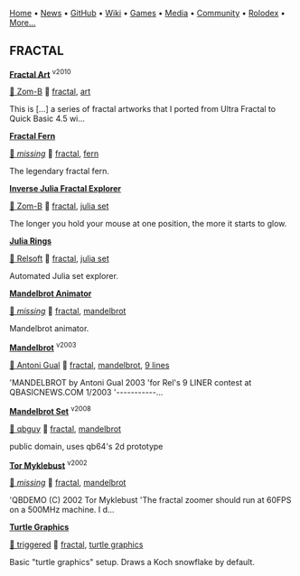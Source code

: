 [Home](https://qb64.com) • [News](/news.md) • [GitHub](/github.md) • [Wiki](/wiki.md) • [Games](/games.md) • [Media](/media.md) • [Community](/community.md) • [Rolodex](/rolodex.md) • [More...](/more.md)

## FRACTAL

**[Fractal Art](fractal-art/index)** <sup>v2010</sup>

[🐝 Zom-B](zom-b) 🔗 [fractal](fractal), [art](art)

This is [...] a series of fractal artworks that I ported from Ultra Fractal to Quick Basic 4.5 wi...

**[Fractal Fern](fractal-fern/index)**

[🐝 *missing*](author_missing) 🔗 [fractal](fractal), [fern](fern)

The legendary fractal fern.

**[Inverse Julia Fractal Explorer](inverse-julia-fractal-explorer/index)**

[🐝 Zom-B](zom-b) 🔗 [fractal](fractal), [julia set](julia-set)

The longer you hold your mouse at one position, the more it starts to glow.

**[Julia Rings](julia-rings/index)**

[🐝 Relsoft](relsoft) 🔗 [fractal](fractal), [julia set](julia-set)

Automated Julia set explorer.

**[Mandelbrot Animator](mandelbrot-animator/index)**

[🐝 *missing*](author_missing) 🔗 [fractal](fractal), [mandelbrot](mandelbrot)

Mandelbrot animator.

**[Mandelbrot](mandelbrot-set-2003/index)** <sup>v2003</sup>

[🐝 Antoni Gual](antoni-gual) 🔗 [fractal](fractal), [mandelbrot](mandelbrot), [9 lines](9-lines)

'MANDELBROT by Antoni Gual 2003 'for Rel's 9 LINER contest at QBASICNEWS.COM  1/2003 '-----------...

**[Mandelbrot Set](mandelbrot-set-2008/index)** <sup>v2008</sup>

[🐝 qbguy](qbguy) 🔗 [fractal](fractal), [mandelbrot](mandelbrot)

public domain, uses qb64's 2d prototype

**[Tor Myklebust](mandelbrot-zoomer/index)** <sup>v2002</sup>

[🐝 *missing*](author_missing) 🔗 [fractal](fractal), [mandelbrot](mandelbrot)

'QBDEMO (C) 2002 Tor Myklebust  'The fractal zoomer should run at 60FPS on a 500MHz machine.  I d...

**[Turtle Graphics](turtle-graphics/index)**

[🐝 triggered](triggered) 🔗 [fractal](fractal), [turtle graphics](turtle-graphics)

Basic "turtle graphics" setup. Draws a Koch snowflake by default.
